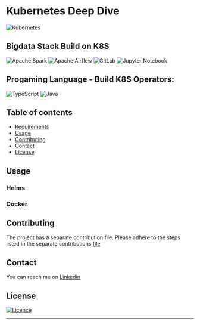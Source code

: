 # Kubernetes Deep Dive

![Kubernetes](https://img.shields.io/badge/kubernetes-%23326ce5.svg?style=for-the-badge&logo=kubernetes&logoColor=white)

## Bigdata Stack Build on K8S
![Apache Spark](https://img.shields.io/badge/Apache%20Spark-FDEE21?style=flat-square&logo=apachespark&logoColor=black)
![Apache Airflow](https://img.shields.io/badge/Apache%20Airflow-017CEE?style=for-the-badge&logo=Apache%20Airflow&logoColor=white)
![GitLab](https://img.shields.io/badge/gitlab-%23181717.svg?style=for-the-badge&logo=gitlab&logoColor=white)
![Jupyter Notebook](https://img.shields.io/badge/jupyter-%23FA0F00.svg?style=for-the-badge&logo=jupyter&logoColor=white)

## Progaming Language - Build K8S Operators:

![TypeScript](https://img.shields.io/badge/typescript-%23007ACC.svg?style=for-the-badge&logo=typescript&logoColor=white)
![Java](https://img.shields.io/badge/java-%23ED8B00.svg?style=for-the-badge&logo=openjdk&logoColor=white)

## Table of contents
- [Requirements](#requirements)
- [Usage](#usage)
- [Contributing](#contributing)
- [Contact](#Contact)
- [License](#license)
## Usage
### Helms

### Docker

## Contributing
The project has a separate contribution file. Please adhere to the steps listed in the separate contributions [file](./CONTRIBUTING.md)

## Contact
You can reach me on [Linkedin](https://www.linkedin.com/in/tuanbacam/)

## License
[![Licence](https://img.shields.io/github/license/Ileriayo/markdown-badges?style=for-the-badge)](./LICENSE)
<hr>
